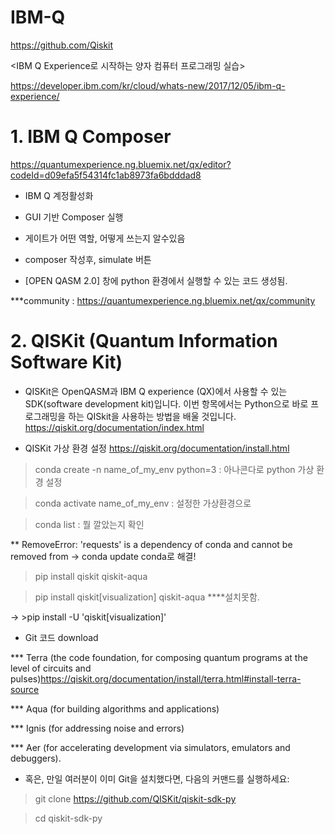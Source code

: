 # IBM-Q
<git-hub >

https://github.com/Qiskit

<IBM Q Experience로 시작하는 양자 컴퓨터 프로그래밍 실습>

https://developer.ibm.com/kr/cloud/whats-new/2017/12/05/ibm-q-experience/


# 1. IBM Q Composer

https://quantumexperience.ng.bluemix.net/qx/editor?codeId=d09efa5f54314fc1ab8973fa6bdddad8

* IBM Q 계정활성화

* GUI 기반 Composer 실행

* 게이트가 어떤 역할, 어떻게 쓰는지 알수있음

* composer 작성후, simulate 버튼

* [OPEN QASM 2.0] 창에 python 환경에서 실행할 수 있는 코드 생성됨.

***community : https://quantumexperience.ng.bluemix.net/qx/community


# 2. QISKit (Quantum Information Software Kit)

* QISKit은 OpenQASM과 IBM Q experience (QX)에서 사용할 수 있는 SDK(software development kit)입니다. 이번 항목에서는 Python으로 바로 프로그래밍을 하는 QISkit을 사용하는 방법을 배울 것입니다.
https://qiskit.org/documentation/index.html

* QISKit 가상 환경 설정
https://qiskit.org/documentation/install.html
> conda create -n name_of_my_env python=3 : 아나콘다로 python 가상 환경 설정

> conda activate name_of_my_env : 설정한 가상환경으로  

> conda list : 뭘 깔았는지 확인

** RemoveError: 'requests' is a dependency of conda and cannot be removed from -> conda update conda로 해결!

> pip install qiskit qiskit-aqua

> pip install qiskit[visualization] qiskit-aqua ****설치못함. 

-> >pip install -U 'qiskit[visualization]'


* Git 코드 download


*** Terra (the code foundation, for composing quantum programs at the level of circuits and pulses)https://qiskit.org/documentation/install/terra.html#install-terra-source

*** Aqua (for building algorithms and applications)

*** Ignis (for addressing noise and errors)

*** Aer (for accelerating development via simulators, emulators and debuggers).

* 혹은, 만일 여러분이 이미 Git을 설치했다면, 다음의 커맨드를 실행하세요:
> git clone https://github.com/QISKit/qiskit-sdk-py

> cd qiskit-sdk-py
